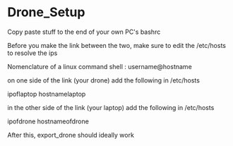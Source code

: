 # Drone_Setup
Copy paste stuff to the end of your own PC's bashrc

Before you make the link between the two, make sure to edit the /etc/hosts to resolve the ips

Nomenclature of a linux command shell : username@hostname 

on one side of the link (your drone) add the following in /etc/hosts 

ipoflaptop hostnamelaptop

in the other side of the link (your laptop) add the following in /etc/hosts 

ipofdrone hostnameofdrone

After this, export_drone should ideally work
